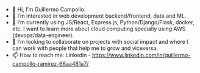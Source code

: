 - 👋 Hi, I’m Guillermo Campollo.
- 👀 I’m interested in web development backend/frontend, data and ML.
- 🌱 I’m currently using JS/React, Express.js, Python/Django/Flask, docker, etc. I want to learn more about cloud computing specially using AWS (devops/data-engineer).
- 💞️ I’m looking to collaborate on projects with social impact and where I can work with people that help me to grow and viceversa.
- 📫 How to reach me: Linkedin - https://www.linkedin.com/in/guillermo-campollo-ramirez-66aa481a7/
